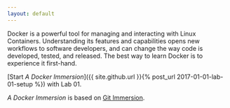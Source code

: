 ```yaml
---
layout: default
---
```


Docker is a powerful tool for managing and interacting with Linux Containers.
Understanding its features and capabilities opens new workflows to software
developers, and can change the way code is developed, tested, and released. The
best way to learn Docker is to experience it first-hand.

[Start _A Docker Immersion_]({{ site.github.url }}{% post_url
2017-01-01-lab-01-setup %}) with Lab 01.

_A Docker Immersion_ is based on [Git
Immersion](http://gitimmersion.com/index.html).

